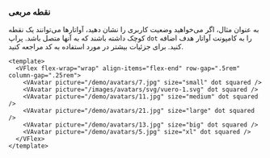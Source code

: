 ### نقطه مربعی

به عنوان مثال، اگر می‌خواهید وضعیت کاربری را نشان دهید، آواتارها می‌توانند یک نقطه کوچک داشته باشند که به آنها متصل باشد. پراپ `dot` را به کامپونت آواتار هدف اضافه کنید. برای جزئیات بیشتر در مورد استفاده به کد مراجعه کنید.

<!--code-->

```vue
<template>
  <VFlex flex-wrap="wrap" align-items="flex-end" row-gap=".5rem" column-gap=".25rem">
    <VAvatar picture="/demo/avatars/7.jpg" size="small" dot squared />
    <VAvatar picture="/images/avatars/svg/vuero-1.svg" dot squared />
    <VAvatar picture="/demo/avatars/11.jpg" size="medium" dot squared />
    <VAvatar picture="/demo/avatars/21.jpg" size="large" dot squared />
    <VAvatar picture="/demo/avatars/13.jpg" size="big" dot squared />
    <VAvatar picture="/demo/avatars/5.jpg" size="xl" dot squared />
  </VFlex>
</template>
```

<!--/code-->

<!--example-->

<VFlex flex-wrap="wrap" align-items="flex-end" row-gap=".5rem" column-gap=".25rem">
  <VAvatar picture="/demo/avatars/7.jpg" size="small" dot squared />
  <VAvatar picture="/images/avatars/svg/vuero-1.svg" dot squared />
  <VAvatar picture="/demo/avatars/11.jpg" size="medium" dot squared />
  <VAvatar picture="/demo/avatars/21.jpg" size="large" dot squared />
  <VAvatar picture="/demo/avatars/13.jpg" size="big" dot squared />
  <VAvatar picture="/demo/avatars/5.jpg" size="xl" dot squared />
</VFlex>

<!--/example-->

